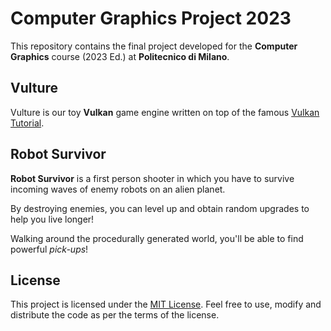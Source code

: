 # Computer Graphics Project 2023

This repository contains the final project developed for the **Computer Graphics** course (2023 Ed.) at **Politecnico di Milano**.

## Vulture

Vulture is our toy **Vulkan** game engine written on top of the famous [Vulkan Tutorial](https://vulkan-tutorial.com).

## Robot Survivor

**Robot Survivor** is a first person shooter in which you have to survive incoming waves of enemy robots on an alien planet.

By destroying enemies, you can level up and obtain random upgrades to help you live longer!

Walking around the procedurally generated world, you'll be able to find powerful *pick-ups*!

## License

This project is licensed under the [MIT License](LICENSE). Feel free to use, modify and distribute the code as per the terms of the license.
